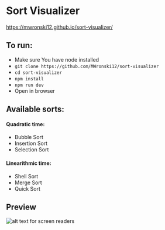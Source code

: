 # Sort Visualizer

https://mwronski12.github.io/sort-visualizer/

## To run:

- Make sure You have node installed
- `git clone https://github.com/MWronski12/sort-visualizer`
- `cd sort-visualizer`
- `npm install`
- `npm run dev`
- Open in browser

## Available sorts:

#### Quadratic time:

- Bubble Sort
- Insertion Sort
- Selection Sort

#### Linearithmic time:

- Shell Sort
- Merge Sort
- Quick Sort

## Preview

![alt text for screen readers](https://user-images.githubusercontent.com/66621445/209826560-fa62ee57-e4cf-4beb-a92c-e64484fc37e3.png "Sort Visualizer preview")
